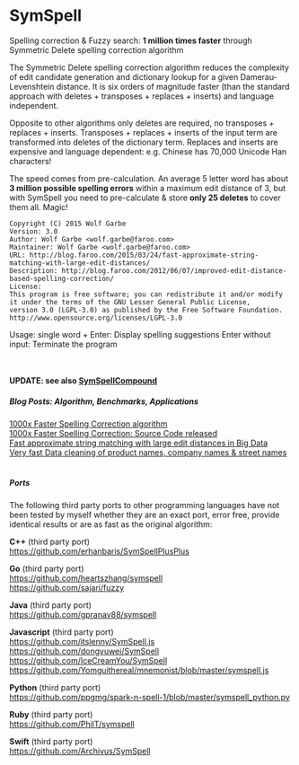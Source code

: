 SymSpell
========

Spelling correction & Fuzzy search: **1 million times faster** through Symmetric Delete spelling correction algorithm

The Symmetric Delete spelling correction algorithm reduces the complexity of edit candidate generation and dictionary lookup for a given Damerau-Levenshtein distance. It is six orders of magnitude faster (than the standard approach with deletes + transposes + replaces + inserts) and language independent.

Opposite to other algorithms only deletes are required, no transposes + replaces + inserts.
Transposes + replaces + inserts of the input term are transformed into deletes of the dictionary term.
Replaces and inserts are expensive and language dependent: e.g. Chinese has 70,000 Unicode Han characters!

The speed comes from pre-calculation. An average 5 letter word has about **3 million possible spelling errors** within a maximum edit distance of 3, but with SymSpell you need to pre-calculate & store **only 25 deletes** to cover them all. Magic!

```
Copyright (C) 2015 Wolf Garbe
Version: 3.0
Author: Wolf Garbe <wolf.garbe@faroo.com>
Maintainer: Wolf Garbe <wolf.garbe@faroo.com>
URL: http://blog.faroo.com/2015/03/24/fast-approximate-string-matching-with-large-edit-distances/
Description: http://blog.faroo.com/2012/06/07/improved-edit-distance-based-spelling-correction/
License:
This program is free software; you can redistribute it and/or modify
it under the terms of the GNU Lesser General Public License, 
version 3.0 (LGPL-3.0) as published by the Free Software Foundation.
http://www.opensource.org/licenses/LGPL-3.0
```
Usage: single word + Enter:  Display spelling suggestions
       Enter without input:  Terminate the program



<br><br>
__UPDATE: see also [SymSpellCompound](https://github.com/wolfgarbe/SymSpellCompound)__
<br>
##### Blog Posts: Algorithm, Benchmarks, Applications
[1000x Faster Spelling Correction algorithm](http://blog.faroo.com/2012/06/07/improved-edit-distance-based-spelling-correction/)<br>
[1000x Faster Spelling Correction: Source Code released](http://blog.faroo.com/2012/06/24/1000x-faster-spelling-correction-source-code-released/)<br>
[Fast approximate string matching with large edit distances in Big Data](http://blog.faroo.com/2015/03/24/fast-approximate-string-matching-with-large-edit-distances/)<br> 
[Very fast Data cleaning of product names, company names & street names](http://blog.faroo.com/2015/09/29/how-to-correct-company-names-street-names-product-names/) 
<br><br>
##### Ports
The following third party ports to other programming languages have not been tested by myself whether they are an exact port, error free, provide identical results or are as fast as the original algorithm:


**C++** (third party port)<br>
https://github.com/erhanbaris/SymSpellPlusPlus

**Go** (third party port)<br>
https://github.com/heartszhang/symspell<br>
https://github.com/sajari/fuzzy

**Java** (third party port)<br>
https://github.com/gpranav88/symspell

**Javascript** (third party port)<br>
https://github.com/itslenny/SymSpell.js<br>
https://github.com/dongyuwei/SymSpell<br>
https://github.com/IceCreamYou/SymSpell<br>
https://github.com/Yomguithereal/mnemonist/blob/master/symspell.js

**Python** (third party port)<br>
https://github.com/ppgmg/spark-n-spell-1/blob/master/symspell_python.py

**Ruby** (third party port)<br>
https://github.com/PhilT/symspell

**Swift** (third party port)<br>
https://github.com/Archivus/SymSpell
